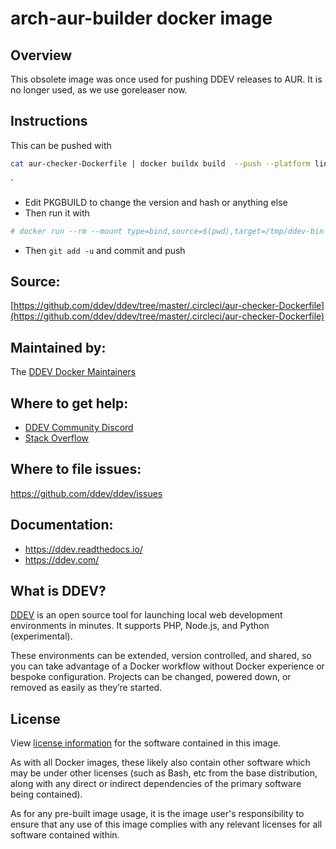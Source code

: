 # arch-aur-builder docker image

## Overview

This obsolete image was once used for pushing DDEV releases to AUR. It is no longer used, as we use goreleaser now.

## Instructions

This can be pushed with

```bash
cat aur-checker-Dockerfile | docker buildx build  --push --platform linux/amd64 -t "ddev/arch-aur-builder:latest" -
```
`
- Edit PKGBUILD to change the version and hash or anything else
- Then run it with

```bash
# docker run --rm --mount type=bind,source=$(pwd),target=/tmp/ddev-bin --workdir=/tmp/ddev-bin ddev/arch-aur-builder bash -c "makepkg --printsrcinfo > .SRCINFO && makepkg -s"
```

- Then `git add -u` and commit and push


## Source:

[https://github.com/ddev/ddev/tree/master/.circleci/aur-checker-Dockerfile](https://github.com/ddev/ddev/tree/master/.circleci/aur-checker-Dockerfile)

## Maintained by:

The [DDEV Docker Maintainers](https://github.com/ddev)

## Where to get help:

* [DDEV Community Discord](https://discord.gg/5wjP76mBJD)
* [Stack Overflow](https://stackoverflow.com/questions/tagged/ddev)

## Where to file issues:

https://github.com/ddev/ddev/issues

## Documentation:

* https://ddev.readthedocs.io/
* https://ddev.com/

## What is DDEV?

[DDEV](https://github.com/ddev/ddev) is an open source tool for launching local web development environments in minutes. It supports PHP, Node.js, and Python (experimental).

These environments can be extended, version controlled, and shared, so you can take advantage of a Docker workflow without Docker experience or bespoke configuration. Projects can be changed, powered down, or removed as easily as they’re started.

## License

View [license information](https://github.com/ddev/ddev/blob/master/LICENSE) for the software contained in this image.

As with all Docker images, these likely also contain other software which may be under other licenses (such as Bash, etc from the base distribution, along with any direct or indirect dependencies of the primary software being contained).

As for any pre-built image usage, it is the image user's responsibility to ensure that any use of this image complies with any relevant licenses for all software contained within.